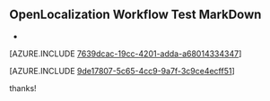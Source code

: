 ## OpenLocalization Workflow Test MarkDown
* 

[AZURE.INCLUDE [7639dcac-19cc-4201-adda-a68014334347](calleeMd1.md)]



[AZURE.INCLUDE [9de17807-5c65-4cc9-9a7f-3c9ce4ecff51](calleeMd2.md)]

 
thanks!